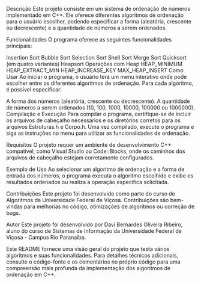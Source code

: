 Descrição
Este projeto consiste em um sistema de ordenação de números implementado em C++. Ele oferece diferentes algoritmos de ordenação para o usuário escolher, podendo especificar a forma (aleatória, crescente ou decrescente) e a quantidade de números a serem ordenados.

Funcionalidades
O programa oferece as seguintes funcionalidades principais:

Insertion Sort
Bubble Sort
Selection Sort
Shell Sort
Merge Sort
Quicksort (em quatro variantes)
Heapsort
Operações com Heap
HEAP_MINIMUM
HEAP_EXTRACT_MIN
HEAP_INCREASE_KEY
MAX_HEAP_INSERT
Como Usar
Ao iniciar o programa, o usuário terá um menu interativo onde pode escolher entre os diferentes algoritmos de ordenação. Para cada algoritmo, é possível especificar:

A forma dos números (aleatória, crescente ou decrescente).
A quantidade de números a serem ordenados (10, 100, 1000, 10000, 100000 ou 1000000).
Compilação e Execução
Para compilar o programa, certifique-se de incluir os arquivos de cabeçalho necessários e os diretórios corretos para os arquivos Estruturas.h e Corpo.h. Uma vez compilado, execute o programa e siga as instruções no menu para utilizar as funcionalidades de ordenação.

Requisitos
O projeto requer um ambiente de desenvolvimento C++ compatível, como Visual Studio ou Code::Blocks, onde os caminhos dos arquivos de cabeçalho estejam corretamente configurados.

Exemplo de Uso
Ao selecionar um algoritmo de ordenação e a forma de entrada dos números, o programa executa o algoritmo escolhido e exibe os resultados ordenados ou realiza a operação específica solicitada.

Contribuições
Este projeto foi desenvolvido como parte do curso de Algoritmos da Universidade Federal de Viçosa. Contribuições são bem-vindas para melhorias no código, otimizações de algoritmos ou correção de bugs.

Autor
Este projeto foi desenvolvido por Davi Bernardes Oliveira Ribeiro, aluno do curso de Sistemas de Informação da Universidade Federal de Viçosa - Campus Rio Paranaíba.

Este README fornece uma visão geral do projeto que testa vários algorítmos e suas funcionalidades. Para detalhes técnicos adicionais, consulte o código-fonte e os comentários no próprio código para uma compreensão mais profunda da implementação dos algoritmos de ordenação em C++.



